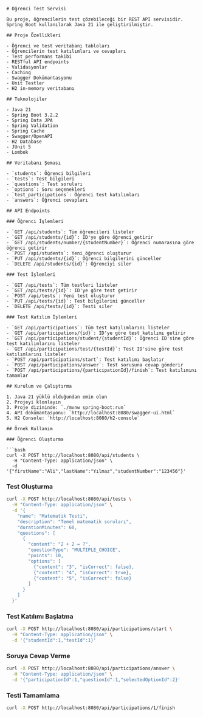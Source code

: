 ```
# Öğrenci Test Servisi

Bu proje, öğrencilerin test çözebileceği bir REST API servisidir. Spring Boot kullanılarak Java 21 ile geliştirilmiştir.

## Proje Özellikleri

- Öğrenci ve test veritabanı tabloları
- Öğrencilerin test katılımları ve cevapları
- Test performans takibi
- RESTful API endpoints
- Validasyonlar
- Caching
- Swagger Dokümantasyonu
- Unit Testler
- H2 in-memory veritabanı

## Teknolojiler

- Java 21
- Spring Boot 3.2.2
- Spring Data JPA
- Spring Validation
- Spring Cache
- Swagger/OpenAPI
- H2 Database
- JUnit 5
- Lombok

## Veritabanı Şeması

- `students`: Öğrenci bilgileri
- `tests`: Test bilgileri
- `questions`: Test soruları
- `options`: Soru seçenekleri
- `test_participations`: Öğrenci test katılımları
- `answers`: Öğrenci cevapları

## API Endpoints

### Öğrenci İşlemleri

- `GET /api/students`: Tüm öğrencileri listeler
- `GET /api/students/{id}`: ID'ye göre öğrenci getirir
- `GET /api/students/number/{studentNumber}`: Öğrenci numarasına göre öğrenci getirir
- `POST /api/students`: Yeni öğrenci oluşturur
- `PUT /api/students/{id}`: Öğrenci bilgilerini günceller
- `DELETE /api/students/{id}`: Öğrenciyi siler

### Test İşlemleri

- `GET /api/tests`: Tüm testleri listeler
- `GET /api/tests/{id}`: ID'ye göre test getirir
- `POST /api/tests`: Yeni test oluşturur
- `PUT /api/tests/{id}`: Test bilgilerini günceller
- `DELETE /api/tests/{id}`: Testi siler

### Test Katılım İşlemleri

- `GET /api/participations`: Tüm test katılımlarını listeler
- `GET /api/participations/{id}`: ID'ye göre test katılımı getirir
- `GET /api/participations/student/{studentId}`: Öğrenci ID'sine göre test katılımlarını listeler
- `GET /api/participations/test/{testId}`: Test ID'sine göre test katılımlarını listeler
- `POST /api/participations/start`: Test katılımı başlatır
- `POST /api/participations/answer`: Test sorusuna cevap gönderir
- `POST /api/participations/{participationId}/finish`: Test katılımını tamamlar

## Kurulum ve Çalıştırma

1. Java 21 yüklü olduğundan emin olun
2. Projeyi klonlayın
3. Proje dizininde: `./mvnw spring-boot:run`
4. API dokümantasyonu: `http://localhost:8080/swagger-ui.html`
5. H2 Console: `http://localhost:8080/h2-console`

## Örnek Kullanım

### Öğrenci Oluşturma

```bash
curl -X POST http://localhost:8080/api/students \
  -H "Content-Type: application/json" \
  -d '{"firstName":"Ali","lastName":"Yılmaz","studentNumber":"123456"}'
```

### Test Oluşturma

```bash
curl -X POST http://localhost:8080/api/tests \
  -H "Content-Type: application/json" \
  -d '{
    "name": "Matematik Testi",
    "description": "Temel matematik soruları",
    "durationMinutes": 60,
    "questions": [
      {
        "content": "2 + 2 = ?",
        "questionType": "MULTIPLE_CHOICE",
        "points": 10,
        "options": [
          {"content": "3", "isCorrect": false},
          {"content": "4", "isCorrect": true},
          {"content": "5", "isCorrect": false}
        ]
      }
    ]
  }'
```

### Test Katılımı Başlatma

```bash
curl -X POST http://localhost:8080/api/participations/start \
  -H "Content-Type: application/json" \
  -d '{"studentId":1,"testId":1}'
```

### Soruya Cevap Verme

```bash
curl -X POST http://localhost:8080/api/participations/answer \
  -H "Content-Type: application/json" \
  -d '{"participationId":1,"questionId":1,"selectedOptionId":2}'
```

### Testi Tamamlama

```bash
curl -X POST http://localhost:8080/api/participations/1/finish
```
```